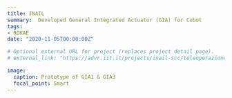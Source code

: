 ```yaml
---
title: INAIL
summary:  Developed General Integrated Actuator (GIA) for Cobot
tags:
- ROKAE
date: "2020-11-05T00:00:00Z"

# Optional external URL for project (replaces project detail page).
# external_link: "https://advr.iit.it/projects/inail-scc/teleoperazione"

image:
  caption: Prototype of GIA1 & GIA3
  focal_point: Smart
---
```


